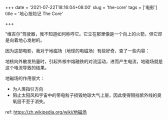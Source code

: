 +++
date = '2021-07-22T18:16:04+08:00'
slug = 'the-core'
tags = ['电影']
title = '地心抢险记 The Core'

+++

“维吉尔”驾驶器，我不知道如何称呼它。它立在那里像是一个向上的火箭，但它却是向着地心发射的。

因为这部电影，我对于地磁场（地球的电磁场）有些好奇，查了一些内容：

地核向外散发热量时，引起外核中熔融铁的对流运动，进而产生电流，地磁场就是这个电流导致的结果。

地磁场的作用很大：

- 为人类指引方向
- 阻止太阳风和宇宙中的带电粒子损毁地球大气上层，因此使得阻挡紫外线的臭氧层不至于消失。

ref: <https://zh.wikipedia.org/wiki/地磁场>
